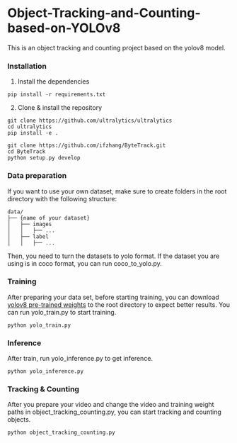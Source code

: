 # Object-Tracking-and-Counting-based-on-YOLOv8

This is an object tracking and counting project based on the yolov8 model.


### Installation

1. Install the dependencies
```
pip install -r requirements.txt
```

2. Clone & install the repository
```
git clone https://github.com/ultralytics/ultralytics
cd ultralytics
pip install -e .

git clone https://github.com/ifzhang/ByteTrack.git
cd ByteTrack
python setup.py develop
```

### Data preparation

If you want to use your own dataset, make sure to create folders in the root directory with the following structure:
```
data/
├── {name of your dataset}
│   ├── images
│   │   ├── ...
│   ├── label
│   │   ├── ...
```
Then, you need to turn the datasets to yolo format.
If the dataset you are using is in coco format, you can run coco_to_yolo.py.

### Training

After preparing your data set, before starting training, you can download [yolov8 pre-trained weights](https://github.com/ultralytics/assets/releases/download/v0.0.0/yolov8x.pt) to the root directory to expect better results.
You can run yolo_train.py to start training.
```
python yolo_train.py
```

### Inference

After train, run yolo_inference.py to get inference.
```
python yolo_inference.py
```

### Tracking & Counting

After you prepare your video and change the video and training weight paths in object_tracking_counting.py, you can start tracking and counting objects.
```
python object_tracking_counting.py
```



